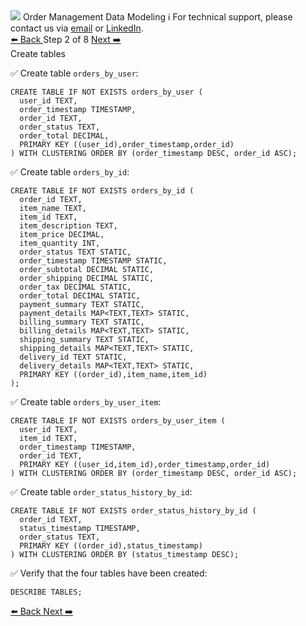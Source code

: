 <!-- TOP -->
<div class="top">
  <img src="https://datastax-academy.github.io/katapod-shared-assets/images/ds-academy-logo.svg" />
  <span class="scenario-title">Order Management Data Modeling</span>
  <span class="scenario-subtitle">ℹ️ For technical support, please contact us via <a href="mailto:aleksandr.volochnev@datastax.com">email</a> or <a href="https://dtsx.io/aleks">LinkedIn</a>.</span> 
</div>

<!-- NAVIGATION -->
<div id="navigation-top" class="navigation-top">
 <a href='command:katapod.loadPage?[{"step":"intro"}]'
   class="btn btn-dark navigation-top-left">⬅️ Back
 </a>
<span class="step-count"> Step 2 of 8</span>
 <a href='command:katapod.loadPage?[{"step":"step3"}]' 
    class="btn btn-dark navigation-top-right">Next ➡️
  </a>
</div>

<!-- CONTENT -->

<div class="step-title">Create tables</div>

✅ Create table `orders_by_user`:
```
CREATE TABLE IF NOT EXISTS orders_by_user (
  user_id TEXT,
  order_timestamp TIMESTAMP,
  order_id TEXT,
  order_status TEXT,
  order_total DECIMAL,
  PRIMARY KEY ((user_id),order_timestamp,order_id)
) WITH CLUSTERING ORDER BY (order_timestamp DESC, order_id ASC);
```

✅ Create table `orders_by_id`:
```
CREATE TABLE IF NOT EXISTS orders_by_id (
  order_id TEXT,
  item_name TEXT,
  item_id TEXT,
  item_description TEXT,
  item_price DECIMAL,
  item_quantity INT,
  order_status TEXT STATIC,
  order_timestamp TIMESTAMP STATIC,
  order_subtotal DECIMAL STATIC,
  order_shipping DECIMAL STATIC,
  order_tax DECIMAL STATIC,
  order_total DECIMAL STATIC,
  payment_summary TEXT STATIC,
  payment_details MAP<TEXT,TEXT> STATIC,
  billing_summary TEXT STATIC,
  billing_details MAP<TEXT,TEXT> STATIC,
  shipping_summary TEXT STATIC,
  shipping_details MAP<TEXT,TEXT> STATIC,
  delivery_id TEXT STATIC,
  delivery_details MAP<TEXT,TEXT> STATIC,
  PRIMARY KEY ((order_id),item_name,item_id)
);
```

✅ Create table `orders_by_user_item`:
```
CREATE TABLE IF NOT EXISTS orders_by_user_item (
  user_id TEXT,
  item_id TEXT,
  order_timestamp TIMESTAMP,
  order_id TEXT,
  PRIMARY KEY ((user_id,item_id),order_timestamp,order_id)
) WITH CLUSTERING ORDER BY (order_timestamp DESC, order_id ASC);
```

✅ Create table `order_status_history_by_id`:
```
CREATE TABLE IF NOT EXISTS order_status_history_by_id (
  order_id TEXT,
  status_timestamp TIMESTAMP,
  order_status TEXT,
  PRIMARY KEY ((order_id),status_timestamp)
) WITH CLUSTERING ORDER BY (status_timestamp DESC);
```

✅ Verify that the four tables have been created:
```
DESCRIBE TABLES;
```

<!-- NAVIGATION -->
<div id="navigation-bottom" class="navigation-bottom">
 <a href='command:katapod.loadPage?[{"step":"intro"}]'
   class="btn btn-dark navigation-bottom-left">⬅️ Back
 </a>
 <a href='command:katapod.loadPage?[{"step":"step3"}]'
    class="btn btn-dark navigation-bottom-right">Next ➡️
  </a>
</div>

